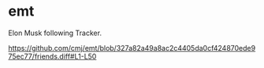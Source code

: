 # emt
Elon Musk following Tracker.

https://github.com/cmj/emt/blob/327a82a49a8ac2c4405da0cf424870ede975ec77/friends.diff#L1-L50

